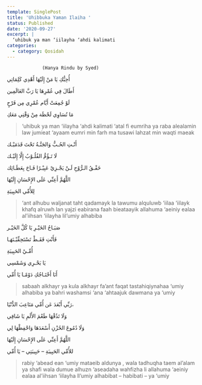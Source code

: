 ```yaml
---
template: SinglePost
title: 'Uhibbuka Yaman Ilaiha '
status: Published
date: '2020-09-27'
excerpt: |
  ‘uhibuk ya man ‘iilayha ‘ahdi kalimati
categories:
  - category: Qosidah
---
```

                 (Hanya Rindu by Syed)

أُحِبُّكِ يَا مَنْ إِلَيْهَا أَهْدِي كَلِمَاتِي  
أَطَالَ فِي عُمْرِهَا يَا رَبَّ العَالَمِين  
لَوْ جُمِعَتْ أَيَّام عُمْرِي مِن فَرْحٍ  
مَا تُسَاوِي لَحْظَة مِنْ وَقْتِي مَعَكِ  
> ‘uhibuk ya man ‘iilayha ‘ahdi kalimati
‘atal fi eumriha ya raba alealamin
law jumieat ‘ayaam eumri min farh
ma tusawi lahzat min waqti maeak  


أَنْـتِ الحُـبُّ وَالجَنَّـةُ تَحْتَ قَدَمَيْـك  
لَا تَـؤُمُّ القُلُـوْبُ إِلَّا إِلَيْـك  
خَفْـقُ الـرُّوْحِ لَـنْ يَجْـزِيْ عَبِيْـرًا فَـاحَ بِعَطَـائِك  
اللَّهُمَّ أَعِنِّي عَلَى الإِحْسَانِ إِلَيْهَا  
لِلأُمِّي الحَبِيبَةِ  
> ‘ant alhubu waljanat taht qadamayk
la tawumu alquluwb ‘iilaa ‘iilayk
khafq alruwh lan yajzi eabirana faah bieataayik
allahuma ‘aeiniy ealaa al’iihsan ‘iilayha
lil’umiy alhabiba  

صَبَـاحُ الخَيْـرِ يَا كُلَّ الخَيْـر  
فَأَنْتِ فَقَـطْ تَسْتَحِقِّيْـنَهَـا  
أُمِّـيْ الحَبِيبَةِ  
يَا بَحْـرِي وَشَمْسِي  
أَنَا أَحْتَـاجُكِ دَوْمًـا يَا أُمِّي  
> sabaah alkhayr ya kula alkhayr
fa’ant faqat tastahiqiynahaa
‘umiy alhabiba
ya bahri washamsi
‘ana ‘ahtaajuk dawmana ya ‘umiy  


رَبِّي أَبْعَدَ عَن أُمِّي مَتَاعِبَ الدُّنْيَا،  
وَلَا تَذُقْهَا طَعْمَ الأَلَمِ يَا شَافِي  
وَلَا دُمُوعَ الحُزْنِ أَسْعَدَهَا وَاحْفِظْهَا لِي  
اللَّهُمَّ أَعِنِّي عَلَى الإِحْسَانِ إِلَيْهَا  
للأُمِّي الحَبِيبَةِ – حَبِيبَتِي – يَا أُمِّي  

> rabiy ‘abead ean ‘umiy mataeib aldunya ,
wala tadhuqha taem al’alam ya shafi
wala dumue alhuzn ‘aseadaha wahfizha li
allahuma ‘aeiniy ealaa al’iihsan ‘iilayha
ll’umiy alhabibat – habibati – ya ‘umiy

